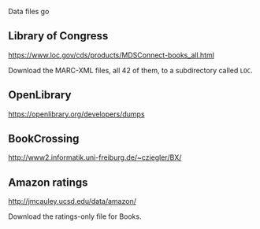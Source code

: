 Data files go 

## Library of Congress

https://www.loc.gov/cds/products/MDSConnect-books_all.html

Download the MARC-XML files, all 42 of them, to a subdirectory called `LOC`.

## OpenLibrary

https://openlibrary.org/developers/dumps

## BookCrossing

http://www2.informatik.uni-freiburg.de/~cziegler/BX/

## Amazon ratings

http://jmcauley.ucsd.edu/data/amazon/

Download the ratings-only file for Books.
